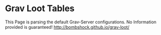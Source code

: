 # Grav Loot Tables
This Page is parsing the default Grav-Server configurations.
No Information provided is guaranteed!
http://bombshock.github.io/grav-loot/
